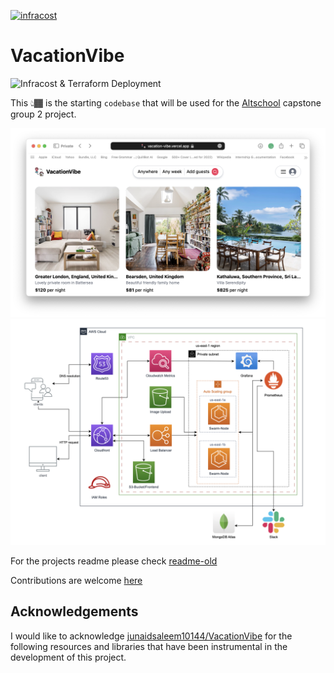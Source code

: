 [![infracost](https://img.shields.io/endpoint?url=https://dashboard.api.infracost.io/shields/json/f3961a3c-4cc5-4bf8-89a8-40dbd608dadb/repos/636343b7-9461-418b-b258-2c6f35b528a2/branch/c013aa23-beab-4d1f-9875-307efba8d6de)](https://dashboard.infracost.io/org/philemonnwanne/repos/636343b7-9461-418b-b258-2c6f35b528a2?tab=settings#config-file-editor)

# VacationVibe

![Infracost & Terraform Deployment](https://github.com/capgp2/VacationVibe/actions/workflows/caller.yml/badge.svg)

This 👆🏾 is the starting `codebase` that will be used for the [Altschool](https://www.altschoolafrica.com/) capstone group 2 project.

![VacationVibe-Homepage](images/vacationvibe-homepage.png)
![VacationVibe-Technical-Diagram](images/vacationvibe-technical-diagram.png)

For the projects readme please check [readme-old](docs/README-OLD.md)

Contributions are welcome [here](docs/CONTRIBUTING.md)

## Acknowledgements

I would like to acknowledge [junaidsaleem10144/VacationVibe](https://github.com/junaidsaleem10144/VacationVibe) for the following resources and libraries that have been instrumental in the development of this project.